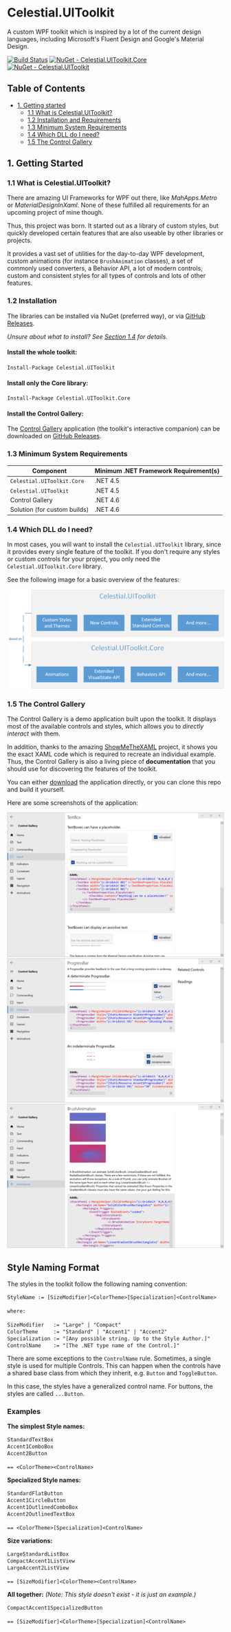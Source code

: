 # Celestial.UIToolkit
A custom WPF toolkit which is inspired by a lot of the current design languages, including Microsoft's Fluent Design and Google's Material Design.

[![Build Status](https://dev.azure.com/ManuelRoemer/Celestial%20UIToolkit/_apis/build/status/Celestial.UIToolkit)](https://dev.azure.com/ManuelRoemer/Celestial%20UIToolkit/_build/latest?definitionId=2)
[![NuGet - Celestial.UIToolkit.Core](https://img.shields.io/nuget/v/Celestial.UIToolkit.Core.svg?label=Celestial.UIToolkit.Core)](https://www.nuget.org/packages/Celestial.UIToolkit.Core/)
[![NuGet - Celestial.UIToolkit](https://img.shields.io/nuget/v/Celestial.UIToolkit.svg?label=Celestial.UIToolkit)](https://www.nuget.org/packages/Celestial.UIToolkit/)


## Table of Contents
* [1. Getting started](#1-getting-started)
  * [1.1 What is Celestial.UIToolkit?](#11-what-is-celestialuitoolkit)
  * [1.2 Installation and Requirements](#12-installation)
  * [1.3 Minimum System Requirements](#13-minimum-system-requirements)
  * [1.4 Which DLL do I need?](#14-which-dll-do-i-need)
  * [1.5 The Control Gallery](#15-the-control-gallery)


## 1. Getting Started
### 1.1 What is Celestial.UIToolkit?
There are amazing UI Frameworks for WPF out there, like *MahApps.Metro* or *MaterialDesignInXaml*.
None of these fulfilled all requirements for an upcoming project of mine though.

Thus, this project was born. It started out as a library of custom styles, but quickly
developed certain features that are also useable by other libraries or projects.

It provides a vast set of utilities for the day-to-day WPF development, custom animations (for 
instance `BrushAnimation` classes), a set of commonly used converters, a Behavior API, a lot of
modern controls, custom and consistent styles for all types of controls and lots of other features.

### 1.2 Installation
The libraries can be installed via NuGet (preferred way), or via
[GitHub Releases](https://github.com/manuelroemer/Celestial.UIToolkit/releases/latest).

*Unsure about what to install? See [Section 1.4](#14-which-dll-do-i-need) for details.*

#### Install the whole toolkit:
```
Install-Package Celestial.UIToolkit
```

#### Install only the Core library:
```
Install-Package Celestial.UIToolkit.Core
```

#### Install the Control Gallery:

The [Control Gallery](#15-the-control-gallery)
application (the toolkit's interactive companion) can be downloaded on 
[GitHub Releases](https://github.com/manuelroemer/Celestial.UIToolkit/releases/latest).

### 1.3 Minimum System Requirements

| Component                    | Minimum .NET Framework Requirement(s) |
| ---------------------------- | ------------------------------------- |
| `Celestial.UIToolkit.Core`   | .NET 4.5                              |
| `Celestial.UIToolkit`        | .NET 4.5                              |
| Control Gallery              | .NET 4.6                              |
| Solution (for custom builds) | .NET 4.6                              |

### 1.4 Which DLL do I need?
In most cases, you will want to install the `Celestial.UIToolkit` library, since it provides every single feature of the toolkit. 
If you don't require any styles or custom controls for your project, you only need the `Celestial.UIToolkit.Core` library.

See the following image for a basic overview of the features:

![DLL Overview](./.github/Images/DllArchitecture.png)

### 1.5 The Control Gallery
The Control Gallery is a demo application built upon the toolkit. It displays most of the available
controls and styles, which allows you to *directly interact* with them.

In addition, thanks to the amazing [ShowMeTheXAML](https://github.com/Keboo/ShowMeTheXAML) project,
it shows you the exact XAML code which is required to recreate an individual example.
Thus, the Control Gallery is also a living piece of **documentation** that you should use for
discovering the features of the toolkit.

You can either [download](#install-the-control-gallery) the application directly, or you can
clone this repo and build it yourself.

Here are some screenshots of the application:

![Control Gallery Screenshot 1](./.github/Images/ControlGalleryExample1.png)
![Control Gallery Screenshot 2](./.github/Images/ControlGalleryExample2.png)
![Control Gallery Screenshot 3](./.github/Images/ControlGalleryExample3.png)

## Style Naming Format
The styles in the toolkit follow the following naming convention:

```
StyleName := [SizeModifier]<ColorTheme>[Specialization]<ControlName>

where:

SizeModifier   := "Large" | "Compact"
ColorTheme     := "Standard" | "Accent1" | "Accent2"
Specialization := "[Any possible string. Up to the Style Author.]"
ControlName    := "[The .NET type name of the Control.]"
```

There are some exceptions to the `ControlName` rule.
Sometimes, a single style is used for multiple Controls.
This can happen when the controls have a shared base class from which they inherit, 
e.g. `Button` and `ToggleButton`.

In this case, the styles have a generalized control name.
For buttons, the styles are called `...Button`.


### Examples

**The simplest Style names:**

```
StandardTextBox
Accent1ComboBox
Accent2Button

== <ColorTheme><ControlName>
```


**Specialized Style names:**

```
StandardFlatButton
Accent1CircleButton
Accent1OutlinedComboBox
Accent2OutlinedTextBox

== <ColorTheme>[Specialization]<ControlName>
```


**Size variations:**

```
LargeStandardListBox
CompactAccent1ListView
LargeAccent2ListView

== [SizeModifier]<ColorTheme><ControlName>
```


**All together:**
*(Note: This style doesn't exist - it is just an example.)*

```
CompactAccent1SpecializedButton

== [SizeModifier]<ColorTheme>[Specialization]<ControlName>
```
